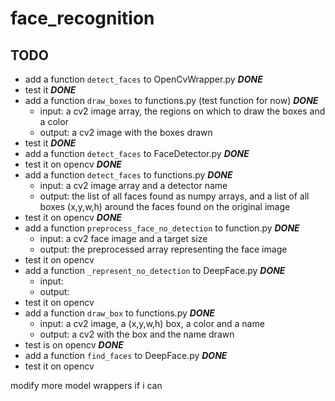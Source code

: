 # face_recognition

## TODO

- add a function `detect_faces` to OpenCvWrapper.py ***DONE***<br>
- test it ***DONE***
- add a function `draw_boxes` to functions.py (test function for now) ***DONE***
    - input: a cv2 image array, the regions on which to draw the boxes and a color
    - output: a cv2 image with the boxes drawn
- test it ***DONE***
- add a function `detect_faces` to FaceDetector.py ***DONE***
- test it on opencv ***DONE***
- add a function `detect_faces` to functions.py ***DONE***
    - input: a cv2 image array and a detector name
    - output: the list of all faces found as numpy arrays, and a list of all boxes (x,y,w,h) around the faces found on the original image
- test it on opencv ***DONE***
- add a function `preprocess_face_no_detection` to function.py ***DONE***
    - input: a cv2 face image and a target size
    - output: the preprocessed array representing the face image
- test it on opencv
- add a function `_represent_no_detection` to DeepFace.py ***DONE***
    - input:
    - output:
- test it on opencv
- add a function `draw_box` to functions.py ***DONE***
    - input: a cv2 image, a (x,y,w,h) box, a color and a name
    - output: a cv2 with the box and the name drawn
- test is on opencv ***DONE***
- add a function `find_faces` to DeepFace.py ***DONE***
- test it on opencv

modify more model wrappers if i can
